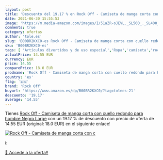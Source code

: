 ```yaml
---
layout: post
title: 'Descuento del 19.17 % en Rock Off - Camiseta de manga corta con c'
date: 2021-06-30 15:55:53
image: 'https://m.media-amazon.com/images/I/51aZR-oJEVL._SL500_._SL400_.jpg'
comments: true
category: ofertas
author: 'tole.es'
slug: 'B00BR2KXC0-es Rock Off - Camiseta de manga corta con cuello redondo para...'
sku: 'B00BR2KXC0-es'
tags: [ 'Artículos divertidos y de uso especial','Ropa','camiseta','rock off', ]
actualPrice: 14.55 EUR
currency: EUR
price: 14.55
comparePrice: 18.0 EUR
prodname: 'Rock Off - Camiseta de manga corta con cuello redondo para hombre  Negro  Large'
country: 'es'
flag: '🇪🇸'
brand: 'Rock Off'
buyurl: 'https://www.amazon.es/dp/B00BR2KXC0/?tag=tolees-21'
descuento: '19.17'
average: '14.55'
---
```


Tienes [Rock Off - Camiseta de manga corta con cuello redondo para hombre  Negro  Large](https://www.amazon.es/dp/B00BR2KXC0/?tag=tolees-21) con un 19.17 % de descuento con precio de oferta de 14.55 EUR (original: 18.0 EUR) en el siguiente enlace!

[![Rock Off - Camiseta de manga corta con c](https://m.media-amazon.com/images/I/51aZR-oJEVL._SL500_._SL400_.jpg)](https://www.amazon.es/dp/B00BR2KXC0/?tag=tolees-21)

ℹ️:


[🛒 Accede a la oferta!!](https://www.amazon.es/dp/B00BR2KXC0/?tag=tolees-21)

